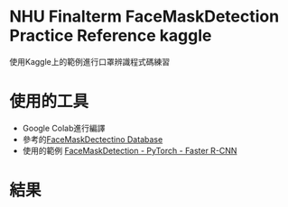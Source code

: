 # NHU Finalterm FaceMaskDetection Practice Reference kaggle  
使用Kaggle上的範例進行口罩辨識程式碼練習
# 使用的工具
- Google Colab進行編譯
- 參考的[FaceMaskDectectino Database](https://www.kaggle.com/datasets/andrewmvd/face-mask-detection)
- 使用的範例 [FaceMaskDetection - PyTorch - Faster R-CNN](https://www.kaggle.com/code/franciscop9/facemaskdetection-pytorch-faster-r-cnn)
# 結果
